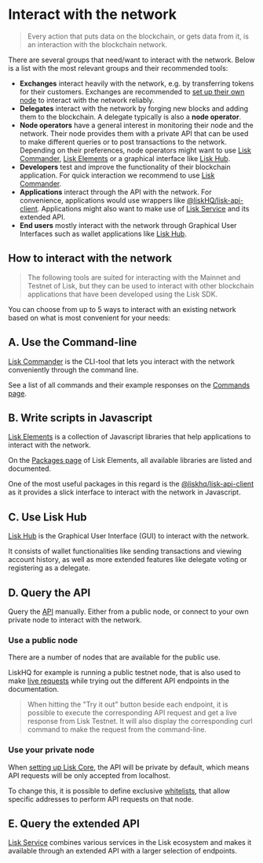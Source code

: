 # Interact with the network

> Every action that puts data on the blockchain, or gets data from it, is an interaction with the blockchain network. 

There are several groups that need/want to interact with the network. Below is a list with the most relevant groups and their recommended tools:

- __Exchanges__ interact heavily with the network, e.g. by transferring tokens for their customers. Exchanges are recommended to [set up their own node](maintain-node.md) to interact with the network reliably.
- __Delegates__ interact with the network by forging new blocks and adding them to the blockchain. A delegate typically is also a __node operator__.
- __Node operators__ have a general interest in monitoring their node and the network. Their node provides them with a private API that can be used to make different queries or to post transactions to the network. Depending on their preferences, node operators might want to use [Lisk Commander](#a-use-the-command-line), [Lisk Elements](#b-write-scripts-in-javascript) or a graphical interface like [Lisk Hub](#c-use-lisk-hub).
- __Developers__ test and improve the functionality of their blockchain application. For quick interaction we recommend to use [Lisk Commander](#a-use-the-command-line).
- __Applications__ interact through the API with the network. For convenience, applications would use wrappers like [@liskHQ/lisk-api-client](../lisk-sdk/lisk-elements/packages/api-client.md). Applications might also want to make use of [Lisk Service](https://github.com/LiskHQ/lisk-service) and its extended API.
- __End users__ mostly interact with the network through Graphical User Interfaces such as wallet applications like [Lisk Hub](#c-use-lisk-hub).

## How to interact with the network

> The following tools are suited for interacting with the Mainnet and Testnet of Lisk, but they can be used to interact with other blockchain applications that have been developed using the Lisk SDK.

You can choose from up to 5 ways to interact with an existing network based on what is most convenient for your needs:

## A. Use the Command-line
[Lisk Commander](../lisk-sdk/lisk-commander/introduction.md) is the CLI-tool that lets you interact with the network conveniently through the command line.

See a list of all commands and their example responses on the [Commands page](../lisk-sdk/lisk-commander/user-guide/commands.md).

## B. Write scripts in Javascript
[Lisk Elements](../lisk-sdk/lisk-elements/introduction.md) is a collection of Javascript libraries that help applications to interact with the network.

On the [Packages page](../lisk-sdk/lisk-elements/packages.md) of Lisk Elements, all available libraries are listed and documented.

One of the most useful packages in this regard is the [@liskhq/lisk-api-client](../lisk-sdk/lisk-elements/packages/api-client.md) as it provides a slick interface to interact with the network in Javascript.

## C. Use Lisk Hub
[Lisk Hub](https://lisk.io/hub) is the Graphical User Interface (GUI) to interact with the network.

It consists of wallet functionalities like sending transactions and viewing account history, as well as more extended features like delegate voting or registering as a delegate.

## D. Query the API
Query the [API](https://lisk.io/documentation/lisk-core/api) manually. Either from a public node, or connect to your own private node to interact with the network.

### Use a public node

There are a number of nodes that are available for the public use.

LiskHQ for example is running a public testnet node, that is also used to make [live requests](https://lisk.io/documentation/lisk-core/api) while trying out the different API endpoints in the documentation.

> When hitting the "Try it out" button beside each endpoint, it is possible to execute the corresponding API request and get a live response from Lisk Testnet.
> It will also display the corresponding curl command to make the request from the command-line.

### Use your private node

When [setting up Lisk Core](maintain-node.md), the API will be private by default, which means API requests will be only accepted from localhost.

To change this, it is possible to define exclusive [whitelists](../lisk-core/configuration#api-access-control), that allow specific addresses to perform API requests on that node.

## E. Query the extended API

[Lisk Service](https://github.com/LiskHQ/lisk-service) combines various services in the Lisk ecosystem and makes it available through an extended API with a larger selection of endpoints.
